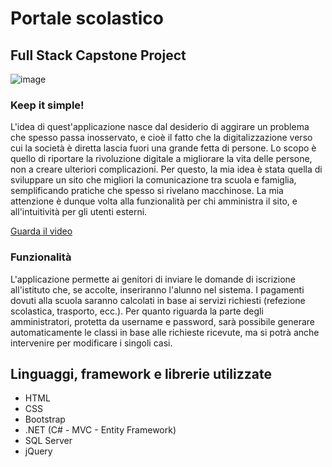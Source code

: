 # Portale scolastico

## Full Stack Capstone Project

![image](https://github.com/Yanina1992/CAPSTONE-PROJECT/assets/132350660/590ee14b-4aea-4098-a0af-cc42c5c20780)

### Keep it simple!
L'idea di quest'applicazione nasce dal desiderio di aggirare un problema che spesso passa inosservato, e cioè il fatto che la digitalizzazione verso cui la società è diretta lascia fuori una grande fetta di persone.
Lo scopo è quello di riportare la rivoluzione digitale a migliorare la vita delle persone, non a creare ulteriori complicazioni. Per questo, la mia idea è stata quella di sviluppare un sito che migliori la
comunicazione tra scuola e famiglia, semplificando pratiche che spesso si rivelano macchinose.
La mia attenzione è dunque volta alla funzionalità per chi amministra il sito, e all'intuitività per gli utenti esterni.

[Guarda il video](https://www.linkedin.com/feed/update/urn:li:ugcPost:7133499001793855489/)

### Funzionalità
L'applicazione permette ai genitori di inviare le domande di iscrizione all'istituto che, se accolte, inseriranno l'alunno nel sistema. I pagamenti dovuti alla scuola saranno calcolati in base ai servizi
richiesti (refezione scolastica, trasporto, ecc.).
Per quanto riguarda la parte degli amministratori, protetta da username e password, sarà possibile generare automaticamente le classi in base alle richieste ricevute, ma si potrà anche intervenire per modificare
i singoli casi.

## Linguaggi, framework e librerie utilizzate
- HTML
- CSS
- Bootstrap
- .NET (C# - MVC - Entity Framework)
- SQL Server
- jQuery
